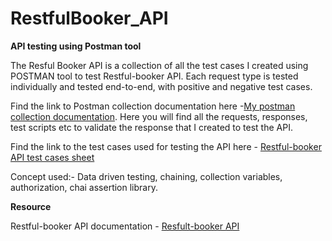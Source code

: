 # RestfulBooker_API

**API testing using Postman tool**

The Resful Booker API is a collection of all the test cases I created using POSTMAN tool to test Restful-booker API. Each request type is tested individually and tested end-to-end, with positive and negative test cases.

Find the link to Postman collection documentation here -[My postman collection documentation](https://documenter.getpostman.com/view/26931241/2s93eX1DEH). Here you will find all the requests, responses, test scripts etc to validate the response that I created to test the API.

Find the link to the test cases used for testing the API here - [Restful-booker API test cases sheet](https://docs.google.com/spreadsheets/d/1s9xgcYGRIU_lMh9E4OK9Z-nsyJxMQT5Ky7HoPR2asAQ/edit?usp=sharing)

Concept used:- Data driven testing, chaining, collection variables, authorization, chai assertion library.


**Resource**

Restful-booker API documentation - [Resfult-booker API](https://restful-booker.herokuapp.com/apidoc/index.html)




